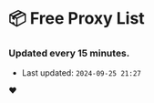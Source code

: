 # :package: Free Proxy List
### Updated every 15 minutes.

- Last updated: `2024-09-25 21:27`

:heart:
